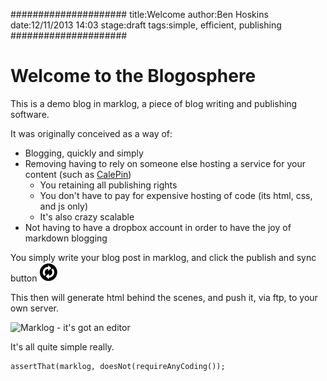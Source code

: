 #####################
title:Welcome
author:Ben Hoskins
date:12/11/2013 14:03
stage:draft
tags:simple, efficient, publishing
#####################

# Welcome to the Blogosphere

This is a demo blog in marklog, a piece of blog writing and publishing software.

It was originally conceived as a way of:
* Blogging, quickly and simply
* Removing having to rely on someone else hosting a service for your content (such as [CalePin](http://calepin.co/))
	* You retaining all publishing rights
	* You don't have to pay for expensive hosting of code (its html, css, and js only)
	* It's also crazy scalable
* Not having to have a dropbox account in order to have the joy of markdown blogging

You simply write your blog post in marklog, and click the publish and sync button ![Marklog - sync and publish](images/sync.png)

This then will generate html behind the scenes, and push it, via ftp, to your own server.

![Marklog - it's got an editor](images/marklog_logo.png)

It's all quite simple really.


```
assertThat(marklog, doesNot(requireAnyCoding());
```
